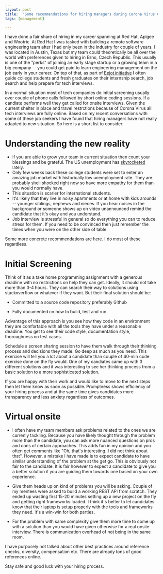 ```yaml
---
layout: post
title:  "Some recommendations for hiring managers during Corona Virus Crisis"
tags: [management]

---
```


I have done a fair share of hiring in my career spanning at Red Hat, Apigee and Wootric. At Red Hat I was tasked with building a remote software engineering team after I had only been in the industry for couple of years. I was located in Austin, Texas but my team could theoretically be all over the world with preferences given to hiring in Brno, Czech Republic. This usually is one of the "perks" of joining an early stage startup or a growing team in a big company -- you could get paid to learn engineering management on the job early in your career. On top of that, as part of [Eejot initiative](www.eejot.org) I often guide college students and fresh graduates on their internship search, job search and help prepare for tech interviews. 

In a normal situation most of tech companies do initial screening usually over couple of phone calls followed by short online coding sessions. If a candiate performs well they get called for onsite interviews. Given the current shelter in place and travel restrctions because of Corona Virus all tech interviews are fully online. Based on my recent conversations with some of these job seekers I have found that hiring managers have not really adapted to new situation. So here is a short list to consider:

# Understanding the new reality

* If you are able to grow your team in current situation then count your blessings and be grateful. The US unemployment has [skyrocketed](https://fortune.com/2020/04/16/us-unemployment-rate-numbers-claims-this-week-total/) lately. 
* Only few weeks back these college students were set to enter an amazing job market with historically low unemployment rate. They are probably shell shocked right now so have more empathy for them than you would normally have.
* This situation is scarier for international students. 
* It's likely that they live in noisy apartments or at home with kids arounds -- younger siblings, nephews and nieces. If you hear noises in the background or someone shows up on video unannounced remind the candidate that it's okay and you understand.  
* Job interview is stressful in general so do everything you can to reduce stress for them. If you need to be convinced then just remember the times when you were on the other side of table. 

Some more concrete recommendations are here. I do most of these regardless.

# Initial Screening

Think of it as a take home programming assignment with a generous deadline with no restrictions on help they can get. Ideally, it should not take more than 3-4 hours. They can search their way to solutions using stackoverflow or whatever if they want. But their final solution should be: 

- Committed to a source code repository preferably Github

- Fully documented on how to build, test and run.

Advantage of this approach is you see how they code in an environment they are comfortable with all the tools they have under a reasonable deadline. You get to see their code style, documentation style, thoroughness on test cases.

Schedule a screen sharing session to have them walk through their thinking process and decisions they made. Go deep as much as you need. This exercise will tell you a lot about a candidate than couple of 40-min code exercise done on the fly would. One of my candiates came up with 3 different solutions and it was interesting to see her thinking process from a basic solution to a more sophisticated solution.

If you are happy with their work and would like to move to the next steps then let them know as soon as possible. Promptness shows efficiency of your hiring process and at the same time gives candidates more transparency and less anxiety regardless of outcomes. 

# Virtual onsite

- I often have my team members ask problems related to the ones we are currenly tackling. Because you have likely thought through the problem more than the candidate, you can ask more nuanced questions on pros and cons of certain approaches. This adds fun in my opinion and you often get comments like "Oh, that's interesting. I did not think about that".  However, a mistake I have made is to expect candidate to have similar understanding of the problem at the get go. This is obviously not fair to the candidate. It is fair however to expect a candidate to give you a better solution if you are guiding them towards one based on your own experience.

- Give them heads up on kind of problems you will be asking. Couple of my mentees were asked to build a working REST API from scratch. They ended up wasting first 15-20 minutes setting up a new project on the fly and getting right frameworks loaded. I think it's better to let candidates know that their laptop is setup properly with the tools and frameworks they need. It's a win-win for both parties.

- For the problem with same complexity give them more time to come up with a solution than  you would have given otherwise for a real onsite interview. There is communication overhead of not being in the same room.

I have purposely not talked about other best practices around reference checks, diversity, compensation etc. There are already tons of good references online.

Stay safe and good luck with your hiring process.





